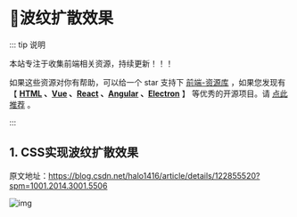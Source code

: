# 🍁波纹扩散效果

::: tip 说明

本站专注于收集前端相关资源，持续更新！！！

如果这些资源对你有帮助，可以给一个 star 支持下 [前端-资源库](https://github.com/huangpw/document-frontend-vitepress) ，如果您发现有 【 **[HTML](/html) 、[Vue](/vue) 、[React](/react) 、[Angular](/angular) 、[Electron](/electron)** 】 等优秀的开源项目。请 [点此推荐](https://github.com/huangpw/document-frontend-vitepress/issues/new) 。

:::



## 1. CSS实现波纹扩散效果

原文地址：https://blog.csdn.net/halo1416/article/details/122855520?spm=1001.2014.3001.5506

![img](/images/css/code/ripple/10001.gif)

